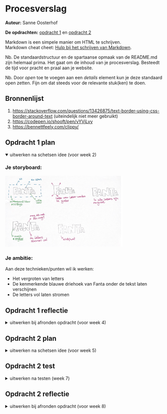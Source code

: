 # Procesverslag
**Auteur:** Sanne Oosterhof

**De opdrachten:** [opdracht 1](opdracht1/index.html) en [opdracht 2](opdracht2/index.html)


Markdown is een simpele manier om HTML te schrijven.  
Markdown cheat cheet: [Hulp bij het schrijven van Markdown](https://github.com/adam-p/markdown-here/wiki/Markdown-Cheatsheet).

Nb. De standaardstructuur en de spartaanse opmaak van de README.md zijn helemaal prima. Het gaat om de inhoud van je procesverslag. Besteedt de tijd voor pracht en praal aan je website.

Nb. Door *open* toe te voegen aan een *details* element kun je deze standaard open zetten. Fijn om dat steeds voor de relevante stuk(ken) te doen.



## Bronnenlijst
  1. https://stackoverflow.com/questions/13426875/text-border-using-css-border-around-text (uiteindelijk niet meer gebruikt)
  2. https://codepen.io/shooft/pen/vYVjLvy  
  3. https://bennettfeely.com/clippy/



## Opdracht 1 plan

<details open>
  <summary>uitwerken na schetsen idee (voor week 2)</summary>


  ### Je storyboard:
  <img src="readme-images/fanta_schets.png" width="375px" alt="storyboard voor opdracht 1">


  ### Je ambitie: 
  Aan deze technieken/punten wil ik werken:
  - Het vergroten van letters
  - De kenmerkende blauwe driehoek van Fanta onder de tekst laten verschijnen
  - De letters vol laten stromen
 
</details>



## Opdracht 1 reflectie

<details>
  <summary>uitwerken bij afronden opdracht (voor week 4)</summary>


  ### Je uitkomst - karakteristiek screenshot(s):
  <img src="readme-images/dummy-plaatje.svg" width="375px" alt="uitomst opdracht 1">


  ### Dit ging goed/Heb ik geleerd: 
  Voor mij waren keyframes nog helemaal nieuw, 
  hier heb ik dus veel van geleerd. 
  Ook heb ik voor het eerst mijn eigen animatie gecodeerd, 
  dit vond ik erg leuk om te doen. 
  Nadat ik een storyboard had gemaakt kwam ik er al snel achter
  dat ik nog wat extra uitdaging zocht en met een before of after aan de slag wilde gaan. 
  Dit is uiteindelijk ook gelukt, waar ik veel van heb geleerd door ook fouten te maken. 

  <img src="readme-images/fanta_normaal.png" width="375px" alt="Fanta logo normaal">
  <img src="readme-images/fanta_driehoek.png" width="375px" alt="Fanta logo met driehoek eronder">


  ### Dit was lastig/Is niet gelukt:
  Ik vond het in het begin erg lastig om een logo te kiezen wat ik wilde animeren,
  omdat er zoveel keuze is. Ook vond ik het lastig een storyboard te maken van de animatie, 
  omdat ik niet goed wist wat voor mij haalbaar is om te coderen. 
  Het vol laten stromen van de letters was moeilijker dan ik had gedacht, omdat niks werkte wat ik probeerde. 
  Dit lag voornamelijk aan de manier waarop ik elementen selecteerde. Toen ik hier wat hulp bij kreeg is het uiteindelijk gelukt. 

  <img src="readme-images/fanta_volstromen.png" width="375px" alt="Fanta logo half gevuld">
</details>



## Opdracht 2 plan

<details>
  <summary>uitwerken na schetsen idee (voor week 5)</summary>


  ### Je ontwerp:
  <img src="readme-images/dummy-plaatje.svg" width="375px" alt="ontwerp opdracht 2">


  ### Je ambitie: 
  Aan deze technieken/punten wil ik werken:
  - punt 1
  - punt 2
  - nog een punt
  - ...
</details>



## Opdracht 2 test

<details>
  <summary>uitwerken na testen (week 7)</summary>

  Neem minimaal 5 bevindingen op:



  ### Bevinding 1:
  Omschrijving van wat er nog niet orde was (tekst en afbeeding(en)).

  #### oplossing:
  Beschrijving hoe je het hebt hebt opgelost of als het niet gelukt is hoe je het zou oplossen (tekst en afbeeding(en)).



  ### Bevinding 2:
  Omschrijving van wat er nog niet orde was (tekst en afbeeding(en)).

  #### oplossing:
  Beschrijving hoe je het hebt hebt opgelost of als het niet gelukt is hoe je het zou oplossen (tekst en afbeeding(en)).



  ### Bevinding 3:
  ...
</details>



## Opdracht 2 reflectie

<details>
  <summary>uitwerken bij afronden opdracht (voor week 8)</summary>

  ### Je uitkomst - karakteristiek screenshot(s):
  <img src="readme-images/dummy-plaatje.svg" width="375px" alt="uitkomst opdracht 2">


  ### Dit ging goed/Heb ik geleerd: 
  Korte omschrijving met plaatje(s)

  <img src="readme-images/dummy-plaatje.svg" width="375px" alt="top">


  ### Dit was lastig/Is niet gelukt:
  Korte omschrijving met plaatje(s)

  <img src="readme-images/dummy-plaatje.svg" width="375px" alt="bummer">
</details>